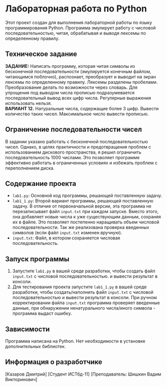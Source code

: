 # Лабораторная работа по Python

Этот проект создан для выполнения лабораторной работы по языку программирования Python. Программа эмулирует работу с числовой последовательностью, читая, обрабатывая и выводя лексемы по определенному правилу. 
## Техническое задание

**ЗАДАНИЕ:** Написать программу, которая читая символы из бесконечной последовательности (эмулируется конечным файлом, читающимся поблочно), распознает, преобразует и выводит на экран лексемы по определенному правилу. Лексемы разделены пробелами. Преобразование делать по возможности через словарь. Для упрощения под выводом числа прописью подразумевается последовательный вывод всех цифр числа. Регулярные выражения использовать нельзя. <br>
**ВАРИАНТ 12.** Натуральные числа, содержащие более 3 цифр. Вывести количество таких чисел. Максимальное число вывести прописью.
## Ограничение последовательности чисел

В задании указано работать с бесконечной последовательностью чисел. Однако, в целях практичности и предотвращения проблем с использованием дискового пространства, я решил ограничить последовательность 1000 числами. Это позволяет программе эффективно работать в ограниченных условиях и избежать проблем с переполнением диска.

## Содержание проекта

- `lab1.py`: Основной код программы, решающей поставленную задачу.
- `lab1_1.py`: Второй вариант программы, решающей поставленную задачу. В отличие от первоначальной версии, эта программа не перезаписывает файл `input.txt` при каждом запуске. Вместо этого, она добавляет новые числа к уже существующим данным, сохраняя их в файле. Это позволяет постепенно наращивать объем числовой последовательности. Так же реализована проверка введенных символов (если файл `input.txt` изменен *вручную*).
- `input.txt`: Файл, в котором сохраняется числовая последовательность.

## Запуск программы

1. Запустите `lab1.py` в вашей среде разработки, чтобы создать файл `input.txt` с числовой последовательностью. и вывести результат в консоли.
2. Для тестирования проекта запустите `lab1_1.py` в вашей среде разработки, чтобы создать/наполнить файл `input.txt` с числовой последовательностью и вывести результат в консоли. При ручном корректировании файла `input.txt` программа проверяет введенные данные, при обнаружении ненатурального числа/иного символа - программа выдаст ошибку.

## Зависимости

Программа написана на Python. Нет необходимости в установке дополнительных библиотек.

## Информация о разработчике

[Казаров Дмитрий]
[Студент ИСТбд-11]
[Преподаватель: Шишкин Вадим Викторинович]



